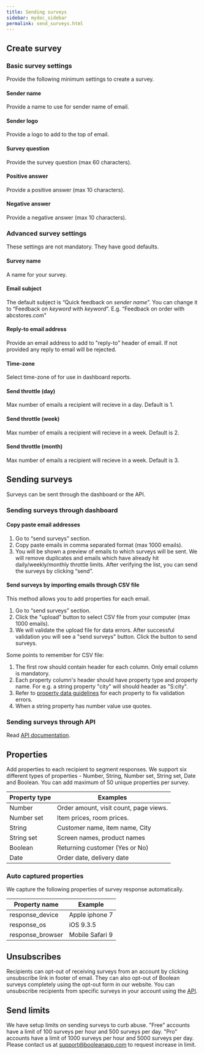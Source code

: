 ```yaml
---
title: Sending surveys
sidebar: mydoc_sidebar
permalink: send_surveys.html
---
```


## Create survey

### Basic survey settings

Provide the following minimum settings to create a survey. 

#### Sender name
	
Provide a name to use for sender name of email.

#### Sender logo

Provide a logo to add to the top of email. 

#### Survey question

Provide the survey question (max 60 characters).

#### Positive answer

Provide a positive answer (max 10 characters).

#### Negative answer

Provide a negative answer (max 10 characters).

### Advanced survey settings

These settings are not mandatory. They have good defaults.

#### Survey name

A name for your survey.

#### Email subject

The default subject is “Quick feedback on _sender name_”. You can change it to “Feedback on _keyword_ with _keyword_”. E.g. “Feedback on order with abcstores.com"

#### Reply-to email address

Provide an email address to add to "reply-to" header of email. If not provided any reply to email will be rejected.

#### Time-zone

Select time-zone of for use in dashboard reports.

#### Send throttle (day)

Max number of emails a recipient will recieve in a day. Default is 1. 

#### Send throttle (week)

Max number of emails a recipient will recieve in a week. Default is 2. 

#### Send throttle (month)

Max number of emails a recipient will recieve in a week. Default is 3. 

## Sending surveys

Surveys can be sent through the dashboard or the API.

### Sending surveys through dashboard

#### Copy paste email addresses

1.	Go to “send surveys” section.
2.	Copy paste emails in comma separated format (max 1000 emails).
3.	You will be shown a preview of emails to which surveys will be sent. We will remove duplicates and emails which have already hit daily/weekly/monthly throttle limits. After verifying the list, you can send the surveys by clicking “send”.

#### Send surveys by importing emails through CSV file

This method allows you to add properties for each email.
1.	Go to “send surveys” section.
2. 	Click the "upload" button to select CSV file from your computer (max 1000 emails).
3. 	We will validate the upload file for data errors. After successful validation you will see a "send surveys" button. Click the button to send surveys.

Some points to remember for CSV file:
1. The first row should contain header for each column. Only email column is mandatory.
2. Each property column's header should have property type and property name. For e.g. a string property "city" will should header as "S:city".
3. Refer to [property data guidelines](/docs/v1_messages.html#property-data-types) for each property to fix validation errors. 
4. When a string property has number value use quotes.


### Sending surveys through API

Read [API documentation](/docs/v1_messages.html).

## Properties

Add properties to each recipient to segment responses. We support six different types of properties - Number, String, Number set, String set, Date and Boolean. You can add maximum of 50 unique properties per survey.

|Property type|Examples|
|-------------|--------|
|Number|Order amount, visit count, page views.|
|Number set|Item prices, room prices.|
|String|Customer name, item name, City|
|String set|Screen names, product names|
|Boolean|Returning customer (Yes or No)|
|Date|Order date, delivery date|


### Auto captured properties

We capture the following properties of survey response automatically.

|Property name|Example|
|-------------|--------|
|response_device|Apple iphone 7|
|response_os|iOS 9.3.5|
|response_browser|Mobile Safari 9|


## Unsubscribes

Recipients can opt-out of receiving surveys from an account by clicking unsubscribe link in footer of email. They can also opt-out of Boolean surveys completely using the opt-out form in our website. You can unsubscribe recipients from specific surveys in your account using the [API](/docs/v1_unsubscribes.html). 

## Send limits

We have setup limits on sending surveys to curb abuse. "Free" accounts have a limit of 100 surveys per hour and 500 surveys per day. "Pro" accounts have a limit of 1000 surveys per hour and 5000 surveys per day. Please contact us at support@booleanapp.com to request increase in limit.
